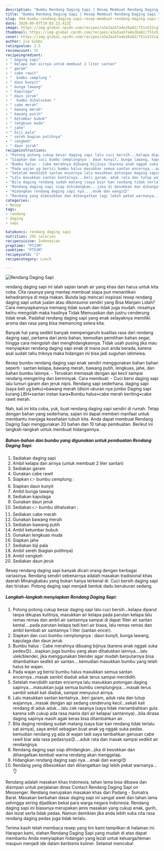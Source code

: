 ```yaml
---
description: "Bumbu Rendang Daging Sapi | Resep Membuat Rendang Daging Sapi Yang Lezat Sekali"
title: "Bumbu Rendang Daging Sapi | Resep Membuat Rendang Daging Sapi Yang Lezat Sekali"
slug: 494-bumbu-rendang-daging-sapi-resep-membuat-rendang-daging-sapi-yang-lezat-sekali
date: 2020-09-07T19:03:23.413Z
image: https://img-global.cpcdn.com/recipes/a3a3aa5fa4e26a82/751x532cq70/rendang-daging-sapi-foto-resep-utama.jpg
thumbnail: https://img-global.cpcdn.com/recipes/a3a3aa5fa4e26a82/751x532cq70/rendang-daging-sapi-foto-resep-utama.jpg
cover: https://img-global.cpcdn.com/recipes/a3a3aa5fa4e26a82/751x532cq70/rendang-daging-sapi-foto-resep-utama.jpg
author: Iva Gibbs
ratingvalue: 3.5
reviewcount: 15
recipeingredient:
- " daging sapi"
- " kelapa dan airnya untuk membuat 2 liter santan"
- " garam"
- " cabe rawit"
- "  bumbu cemplung "
- " daun kunyit"
- " bunga lawang"
- " kapulaga"
- " daun jeruk"
- "  bumbu dihaluskan "
- " cabe merah"
- " bawang merah"
- " bawang putih"
- " ketumbar bubuk"
- " lengkuas muda"
- " jahe"
- " biji pala"
- " sereh bagian putihnya"
- " cengkeh"
- " daun jeruk"
recipeinstructions:
- "Potong potong cukup besar daging sapi lalu cuci bersih...kelapa diparut tanpa dikupas kulitnya, masukkan air kelapa pada parutan kelapa lalu remas remas dan ambil air santannya sampai di dapat 1liter air santan kental....pada parutan kelapa tadi beri air biasa, lalu remas remas dan ambil kembali air santannya 1 liter (santan encer)."
- "Siapkan dan cuci bumbu cemplungnya : daun kunyit, bunga lawang, kapulaga dan daun jeruk."
- "Bumbu halus : Cabe merahnya dibuang bijinya (karena anak nggak suka pedes😊)...siapkan juga bumbu yang akan dihaluskan lainnya....lalu ulek/blender, jika menggunakan blender agar mudah berputarnya bisa ditambahkan sedikit air santan....kemudian masukkan bumbu yang telah halus ke wajan."
- "Pada wajan yg berisi bumbu halus masukkan semua santan encernya...masak sambil diaduk aduk terus sampai mendidih."
- "Setelah mendidih santan encernya lalu masukkan potongan daging sapinya....masukkan juga semua bumbu cemplungnya....masak terus sambil sekali kali diaduk, sampai menyusut airnya."
- "Lalu masukkan santan kentalnya...beri garam, aduk rata dan tutup wajannya...masak dengan api sedang cenderung kecil...sekali kali rendang di aduk aduk....lalu cek rasanya (saya tidak menambahkan gula karena sdh cukup ada rasa manis dari air kelapa/ santannya)...bila dirasa daging sapinya masih agak keras bisa ditambahkan air."
- "Bila daging rendang sudah matang (saya biar kan rendang tidak terlalu sat airnya), saya ambil sebagian buat anak yg nggak suka pedas. kemudian rendang yg ada di wajan tadi saya tambahkan gerusan cabe rawit biar ada rasa pedasnya😊....aduk rata dan masak sampai sedikit air rendangnya."
- "Rendang daging sapi siap dihidangkan...jika di besokkan dan dihangatkan kembali warna rendang akan menggelap."
- "Hidangkan rendang daging sapi nya....enak dan wangi😊"
- "Rendang yang dibesokkan dan dihangatkan lagi lebih pekat warnanya...👌"
categories:
- Resep
tags:
- rendang
- daging
- sapi

katakunci: rendang daging sapi 
nutrition: 292 calories
recipecuisine: Indonesian
preptime: "PT23M"
cooktime: "PT53M"
recipeyield: "2"
recipecategory: Lunch

---
```



![Rendang Daging Sapi](https://img-global.cpcdn.com/recipes/a3a3aa5fa4e26a82/751x532cq70/rendang-daging-sapi-foto-resep-utama.jpg)


rendang daging sapi ini ialah sajian tanah air yang khas dan harus untuk kita coba. Cita rasanya yang mantap membuat siapa pun menantikan kehadirannya di meja makan.
Bunda lagi mencari inspirasi resep rendang daging sapi untuk jualan atau dikonsumsi sendiri yang Bisa Manjain Lidah? Cara menyiapkannya memang tidak susah dan tidak juga mudah. misalnya keliru mengolah maka hasilnya Tidak Memuaskan dan justru cenderung tidak enak. Padahal rendang daging sapi yang enak selayaknya memiliki aroma dan rasa yang bisa memancing selera kita.

Banyak hal yang sedikit banyak mempengaruhi kualitas rasa dari rendang daging sapi, pertama dari jenis bahan, kemudian pemilihan bahan segar, hingga cara mengolah dan menghidangkannya. Tidak usah pusing jika mau menyiapkan rendang daging sapi enak di mana pun anda berada, karena asal sudah tahu triknya maka hidangan ini bisa jadi suguhan istimewa.

Resep bumbu rendang daging sapi enak sendiri menggunakan bahan bahan seperti : santan kelapa, bawang merah, bawang putih, lengkuas, jahe, dan bahan bumbu lainnya. - Teruskan memasak dengan api kecil sampai rendang mengering dan berminyak. Cara membuat: - Cuci bersi daging sapi lalu lumuri garam dan jeruk nipis. Rendang sapi sederhana. daging sapi (saya beli yg beku)•bawang merah (disini ukuran nya jumbo Daging sapi kurang LBH•santan instan kara•Bumbu halus•cabe merah keriting•cabe rawit merah.


Nah, kali ini kita coba, yuk, buat rendang daging sapi sendiri di rumah. Tetap dengan bahan yang sederhana, sajian ini dapat memberi manfaat untuk membantu menjaga kesehatan tubuh kita. Anda dapat membuat Rendang Daging Sapi menggunakan 20 bahan dan 10 tahap pembuatan. Berikut ini langkah-langkah untuk membuat hidangannya.

<!--inarticleads1-->

##### Bahan-bahan dan bumbu yang digunakan untuk pembuatan Rendang Daging Sapi:

1. Sediakan  daging sapi
1. Ambil  kelapa dan airnya (untuk membuat 2 liter santan)
1. Sediakan  garam
1. Gunakan  cabe rawit
1. Siapkan  👉 bumbu cemplung :
1. Siapkan  daun kunyit
1. Ambil  bunga lawang
1. Sediakan  kapulaga
1. Gunakan  daun jeruk
1. Sediakan  👉 bumbu dihaluskan :
1. Sediakan  cabe merah
1. Gunakan  bawang merah
1. Sediakan  bawang putih
1. Ambil  ketumbar bubuk
1. Gunakan  lengkuas muda
1. Siapkan  jahe
1. Sediakan  biji pala
1. Ambil  sereh (bagian putihnya)
1. Ambil  cengkeh
1. Sediakan  daun jeruk


Resep rendang daging sapi banyak dicari orang dengan berbagai variasinya. Rendang sendiri sebenarnya adalah masakan tradisional khas daerah Minangkabau yang bukan hanya terkenal di. Cuci bersih daging sapi dan tiriskan. Potong daging sapi menjadi bentuk dadu berukuran sedang. 

<!--inarticleads2-->

##### Langkah-langkah menyiapkan Rendang Daging Sapi:

1. Potong potong cukup besar daging sapi lalu cuci bersih...kelapa diparut tanpa dikupas kulitnya, masukkan air kelapa pada parutan kelapa lalu remas remas dan ambil air santannya sampai di dapat 1liter air santan kental....pada parutan kelapa tadi beri air biasa, lalu remas remas dan ambil kembali air santannya 1 liter (santan encer).
1. Siapkan dan cuci bumbu cemplungnya : daun kunyit, bunga lawang, kapulaga dan daun jeruk.
1. Bumbu halus : Cabe merahnya dibuang bijinya (karena anak nggak suka pedes😊)...siapkan juga bumbu yang akan dihaluskan lainnya....lalu ulek/blender, jika menggunakan blender agar mudah berputarnya bisa ditambahkan sedikit air santan....kemudian masukkan bumbu yang telah halus ke wajan.
1. Pada wajan yg berisi bumbu halus masukkan semua santan encernya...masak sambil diaduk aduk terus sampai mendidih.
1. Setelah mendidih santan encernya lalu masukkan potongan daging sapinya....masukkan juga semua bumbu cemplungnya....masak terus sambil sekali kali diaduk, sampai menyusut airnya.
1. Lalu masukkan santan kentalnya...beri garam, aduk rata dan tutup wajannya...masak dengan api sedang cenderung kecil...sekali kali rendang di aduk aduk....lalu cek rasanya (saya tidak menambahkan gula karena sdh cukup ada rasa manis dari air kelapa/ santannya)...bila dirasa daging sapinya masih agak keras bisa ditambahkan air.
1. Bila daging rendang sudah matang (saya biar kan rendang tidak terlalu sat airnya), saya ambil sebagian buat anak yg nggak suka pedas. kemudian rendang yg ada di wajan tadi saya tambahkan gerusan cabe rawit biar ada rasa pedasnya😊....aduk rata dan masak sampai sedikit air rendangnya.
1. Rendang daging sapi siap dihidangkan...jika di besokkan dan dihangatkan kembali warna rendang akan menggelap.
1. Hidangkan rendang daging sapi nya....enak dan wangi😊
1. Rendang yang dibesokkan dan dihangatkan lagi lebih pekat warnanya...👌


Rendang adalah masakan khas Indonesia, tahan lama bisa dibawa dan disimpan untuk perjalanan dinas Contact Rendang Daging Sapi on Messenger. Rendang merupakan masakan khas dari Padang - Sumatra Barat. Masakan berbahan dasar daging sapi ini sangat awet dan tahan lama sehingga sering dijadikan bekal para warga negara Indonesia. Rendang daging sapi ini biasanya merupakan jenis masakan yang cukup enak, gurih, dan lezat serta tidak pedas. Namun demikian jika anda lebih suka cita rasa rendang daging pedas juga tidak terlalu. 

Terima kasih telah membaca resep yang tim kami tampilkan di halaman ini. Harapan kami, olahan Rendang Daging Sapi yang mudah di atas dapat membantu Anda menyiapkan hidangan yang lezat untuk keluarga/teman maupun menjadi ide dalam berbisnis kuliner. Selamat mencoba!
